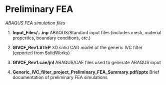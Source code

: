 # Preliminary FEA

*ABAQUS FEA simulation files*

1. **Input_Files/...inp**   ABAQUS/Standard input files (includes mesh, material properties, boundary conditions, etc.)

2. **GIVCF_Rev1.STEP**   3D solid CAD model of the generic IVC filter (exported from SolidWorks)

3. **GIVCF_Rev1.cae/jnl**   ABAQUS/CAE files used to generate ABAQUS input

4. **Generic_IVC_filter_project_Preliminary_FEA_Summary.pdf/pptx**   Brief documentation of preliminary FEA simulations
